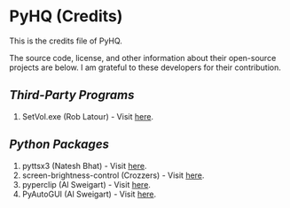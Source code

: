 # PyHQ (Credits)

This is the credits file of PyHQ.

The source code, license, and other information about their open-source projects are below. I am grateful to these developers for their contribution.

## <i>Third-Party Programs</i>

1. SetVol.exe (Rob Latour) - Visit [here](https://github.com/roblatour/setvol).

## <i>Python Packages</i>

1. pyttsx3 (Natesh Bhat) - Visit [here](https://github.com/nateshmbhat/pyttsx3).
2. screen-brightness-control (Crozzers) - Visit [here](https://github.com/Crozzers/screen_brightness_control).
3. pyperclip (Al Sweigart) - Visit [here](https://github.com/asweigart/pyperclip).
4. PyAutoGUI (Al Sweigart) - Visit [here](https://github.com/asweigart/pyautogui).